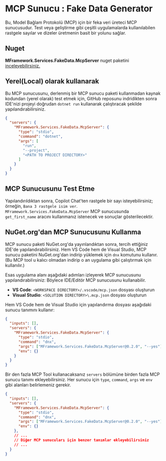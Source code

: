 # MCP Sunucu : Fake Data Generator

Bu, Model Bağlam Protokolü (MCP) için bir feka veri üreteci MCP sunucusudur. Test veya geliştirme gibi çeşitli uygulamalarda kullanılabilen rastgele sayılar ve dizeler üretmenin basit bir yolunu sağlar.

## Nuget
**MFramework.Services.FakeData.McpServer** nuget paketini [inceleyebilirsiniz.](https://www.nuget.org/packages/MFramework.Services.FakeData.McpServer)

## Yerel(Local) olarak kullanarak

Bu MCP sunucusunu, derlenmiş bir MCP sunucu paketi kullanmadan kaynak kodundan (yerel olarak) test etmek için, GitHub reposunu indridikten sonra IDE'nizi projeyi doğrudan `dotnet run` kullanarak çalıştıracak şekilde yapılandırabilirsiniz.

```json
{
  "servers": {
    "MFramework.Services.FakeData.McpServer": {
      "type": "stdio",
      "command": "dotnet",
      "args": [
        "run",
        "--project",
        "<PATH TO PROJECT DIRECTORY>"
      ]
    }
  }
}
```

## MCP Sunucusunu Test Etme

Yapılandırıldıktan sonra, Copilot Chat'ten rastgele bir sayı isteyebilirsiniz; örneğin, ``Bana 3 rastgele isim ver``. `MFramework.Services.FakeData.McpServer` MCP sunucusunda `get_first_name` aracını kullanmanız istenecek ve sonuçlar gösterilecektir.

## NuGet.org'dan MCP Sunucusunu Kullanma

MCP sunucu paketi NuGet.org'da yayınlandıktan sonra, tercih ettiğiniz IDE'de yapılandırabilirsiniz. Hem VS Code hem de Visual Studio, MCP sunucu paketini NuGet.org'dan indirip yüklemek için `dnx` komutunu kullanır. (Bu MCP tool u kalıcı olmadan indirip o an uygulama gibi çalıştırmak için kullanılır.) 

Esas uygulama alanı aşağıdaki adımları izleyerek MCP sunucusunu yapılandırabilirsiniz: Böylece IDE/Editör MCP sunucusunu kullanabilir.

- **VS Code**: `<WORKSPACE DIRECTORY>/.vscode/mcp.json` dosyası oluşturun
- **Visual Studio**: `<SOLUTION DIRECTORY>\.mcp.json` dosyası oluşturun

Hem VS Code hem de Visual Studio için yapılandırma dosyası aşağıdaki sunucu tanımını kullanır:

```json
{
  "inputs": [],
  "servers": {
    "MFramework.Services.FakeData.McpServer": {
      "type": "stdio",
      "command": "dnx",
      "args": ["MFramework.Services.FakeData.McpServer@0.2.0", "--yes"],
      "env": {}
    }
  }
}
```

Bir den fazla MCP Tool kullanacaksanız `servers` bölümüne birden fazla MCP sunucu tanımı ekleyebilirsiniz. Her sunucu için `type`, `command`, `args` ve `env` gibi alanları belirlemeniz gerekir.

```json
{
  "inputs": [],
  "servers": {
    "MFramework.Services.FakeData.McpServer": {
      "type": "stdio",
      "command": "dnx",
      "args": ["MFramework.Services.FakeData.McpServer@0.2.0", "--yes"],
      "env": {}
    },
    // ...
    // Diğer MCP sunucuları için benzer tanımlar ekleyebilirsiniz
    // ...
  }
}
```
